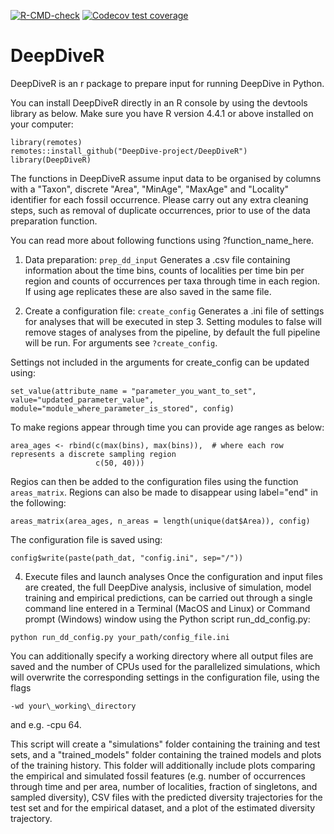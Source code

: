 <!-- badges: start -->
[![R-CMD-check](https://github.com/DeepDive-project/DeepDiveR/actions/workflows/R-CMD-check.yaml/badge.svg)](https://github.com/DeepDive-project/DeepDiveR/actions/workflows/R-CMD-check.yaml)
[![Codecov test coverage](https://codecov.io/gh/DeepDive-project/DeepDiveR/branch/main/graph/badge.svg)](https://app.codecov.io/gh/DeepDive-project/DeepDiveR?branch=main)
<!-- badges: end -->

# DeepDiveR
DeepDiveR is an r package to prepare input for running DeepDive in Python. 

You can install DeepDiveR directly in an R console by using the devtools library as below. Make sure you have R version 4.4.1 or above installed on your computer:

```
library(remotes)
remotes::install_github("DeepDive-project/DeepDiveR")
library(DeepDiveR)
```

The functions in DeepDiveR assume input data to be organised by columns with a "Taxon", discrete "Area", "MinAge", "MaxAge" and "Locality" identifier for each fossil occurrence. 
Please carry out any extra cleaning steps, such as removal of duplicate occurrences, prior to use of the data preparation function.

You can read more about following functions using ?function_name_here.

1. Data preparation: ```prep_dd_input```
Generates a .csv file containing information about the time bins, counts of localities per time bin per region and counts of occurrences per taxa through time in each region. If using age   replicates these are also saved in the same file. 

2. Create a configuration file: ```create_config```
Generates a .ini file of settings for analyses that will be executed in step 3. Setting modules to false will remove stages of analyses from the pipeline, by default the full pipeline will be run. For arguments see ```?create_config```.

Settings not included in the arguments for create_config can be updated using:
```
set_value(attribute_name = "parameter_you_want_to_set", value="updated_parameter_value", module="module_where_parameter_is_stored", config)
```
To make regions appear through time you can provide age ranges as below:
```
area_ages <- rbind(c(max(bins), max(bins)),  # where each row represents a discrete sampling region
                   c(50, 40)))  
```                  
Regios can then be added to the configuration files using the function ```areas_matrix```. 
Regions can also be made to disappear using label="end" in the following:
```
areas_matrix(area_ages, n_areas = length(unique(dat$Area)), config)
```

The configuration file is saved using:
```
config$write(paste(path_dat, "config.ini", sep="/"))
```

4. Execute files and launch analyses
Once the configuration and input files are created, the full DeepDive analysis, inclusive of simulation, model training and empirical predictions, can be carried out through a single command line entered in a Terminal (MacOS and Linux) or Command prompt (Windows) window using the Python script run_dd_config.py:

```
python run_dd_config.py your_path/config_file.ini
```

You can additionally specify a working directory where all output files are saved and the number of CPUs used for the parallelized simulations, which will overwrite the corresponding settings in the configuration file, using the flags 
```
-wd your\_working\_directory
```
and e.g. -cpu 64. 

This script will create a "simulations" folder containing the training and test sets, and a "trained_models" folder containing the trained models and plots of the training history. This folder will additionally include plots comparing the empirical and simulated fossil features (e.g. number of occurrences through time and per area, number of localities, fraction of singletons, and sampled diversity), CSV files with the predicted diversity trajectories for the test set and for the empirical dataset, and a plot of the estimated diversity trajectory.

